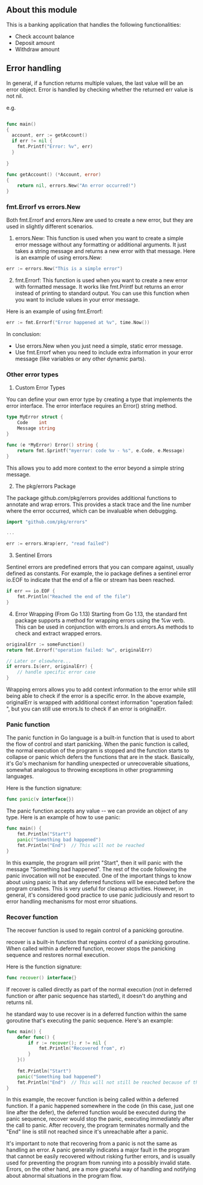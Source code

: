 ## About this module
This is a banking application that handles the following functionalities:
- Check account balance
- Deposit amount
- Withdraw amount

## Error handling
In general, if a function returns multiple values, the last value will be an error object.
Error is handled by checking whether the returned err value is not nil.

e.g.
```go

func main() 
{
  account, err := getAccount()
  if err != nil {
    fmt.Printf("Error: %v", err)
  }
	
}

func getAccount() (*Account, error)
{
	return nil, errors.New("An error occurred!")
}

```
### fmt.Errorf vs errors.New
Both fmt.Errorf and errors.New are used to create a new error, but they are used in slightly different scenarios.

1. errors.New: This function is used when you want to create a simple error message without any formatting or additional arguments. It just takes a string message and returns a new error with that message.
Here is an example of using errors.New:

```go
err := errors.New("This is a simple error")
```

2. fmt.Errorf: This function is used when you want to create a new error with formatted message. It works like 
fmt.Printf but returns an error instead of printing to standard output. You can use this function when you want to 
include values in your error message.

Here is an example of using fmt.Errorf:
```go
err := fmt.Errorf("Error happened at %v", time.Now())
```
In conclusion:
- Use errors.New when you just need a simple, static error message.
- Use fmt.Errorf when you need to include extra information in your error message (like variables or any other dynamic
parts).

### Other error types
1. Custom Error Types

You can define your own error type by creating a type that implements the error interface. The error interface 
requires an Error() string method.

```go
type MyError struct {
    Code    int
    Message string
}

func (e *MyError) Error() string {
    return fmt.Sprintf("myerror: code %v - %s", e.Code, e.Message)
}
```

This allows you to add more context to the error beyond a simple string message.

2. The pkg/errors Package

The package github.com/pkg/errors provides additional functions to annotate and wrap errors. This provides a stack 
trace and the line number where the error occurred, which can be invaluable when debugging.

```go
import "github.com/pkg/errors"

...

err := errors.Wrap(err, "read failed")
```

3. Sentinel Errors

Sentinel errors are predefined errors that you can compare against, usually defined as constants. For example, the 
io package defines a sentinel error io.EOF to indicate that the end of a file or stream has been reached.

```go
if err == io.EOF {
    fmt.Println("Reached the end of the file")
}
```

4. Error Wrapping (From Go 1.13)
Starting from Go 1.13, the standard fmt package supports a method for wrapping errors using the %w verb. 
This can be used in conjunction with errors.Is and errors.As methods to check and extract wrapped errors.

```go
originalErr := someFunction()
return fmt.Errorf("operation failed: %w", originalErr)

// Later or elsewhere...
if errors.Is(err, originalErr) {
    // handle specific error case
}
```

Wrapping errors allows you to add context information to the error while still being able to check if the error is a 
specific error. In the above example, originalErr is wrapped with additional context information "operation failed: ",
but you can still use errors.Is to check if an error is originalErr.

### Panic function

The panic function in Go language is a built-in function that is used to abort the flow of control and start panicking.
When the panic function is called, the normal execution of the program is stopped and the function starts to collapse 
or panic which defers the functions that are in the stack. Basically, it's Go's mechanism for handling unexpected or 
unrecoverable situations, somewhat analogous to throwing exceptions in other programming languages.

Here is the function signature:
```go
func panic(v interface{})
```

The panic function accepts any value -- we can provide an object of any type.
Here is an example of how to use panic:

```go
func main() {
    fmt.Println("Start")
    panic("Something bad happened")
    fmt.Println("End")  // This will not be reached
}
```

In this example, the program will print "Start", then it will panic with the message "Something bad happened". The rest
of the code following the panic invocation will not be executed.
One of the important things to know about using panic is that any deferred functions will be executed before the 
program crashes. This is very useful for cleanup activities. However, in general, it's considered good practice to use 
panic judiciously and resort to error handling mechanisms for most error situations.

### Recover function
The recover function is used to regain control of a panicking goroutine.

recover is a built-in function that regains control of a panicking goroutine. When called within a deferred function, 
recover stops the panicking sequence and restores normal execution.

Here is the function signature:
```go
func recover() interface{}
```

If recover is called directly as part of the normal execution (not in deferred function or after panic sequence has 
started), it doesn't do anything and returns nil.

he standard way to use recover is in a deferred function within the same goroutine that's executing the panic sequence. 
Here's an example:
```go
func main() {
    defer func() {
        if r := recover(); r != nil {
            fmt.Println("Recovered from", r)
        }
    }()
    
    fmt.Println("Start")
    panic("Something bad happened")
    fmt.Println("End")  // This will not still be reached because of the panic
}
```

In this example, the recover function is being called within a deferred function. If a panic happened somewhere in the 
code (in this case, just one line after the defer), the deferred function would be executed during the panic sequence, 
recover would stop the panic, executing immediately after the call to panic. After recovery, the program terminates 
normally and the "End" line is still not reached since it's unreachable after a panic.

It's important to note that recovering from a panic is not the same as handling an error. A panic generally indicates a
major fault in the program that cannot be easily recovered without risking further errors, and is usually used for 
preventing the program from running into a possibly invalid state. Errors, on the other hand, are a more graceful way of
handling and notifying about abnormal situations in the program flow.
